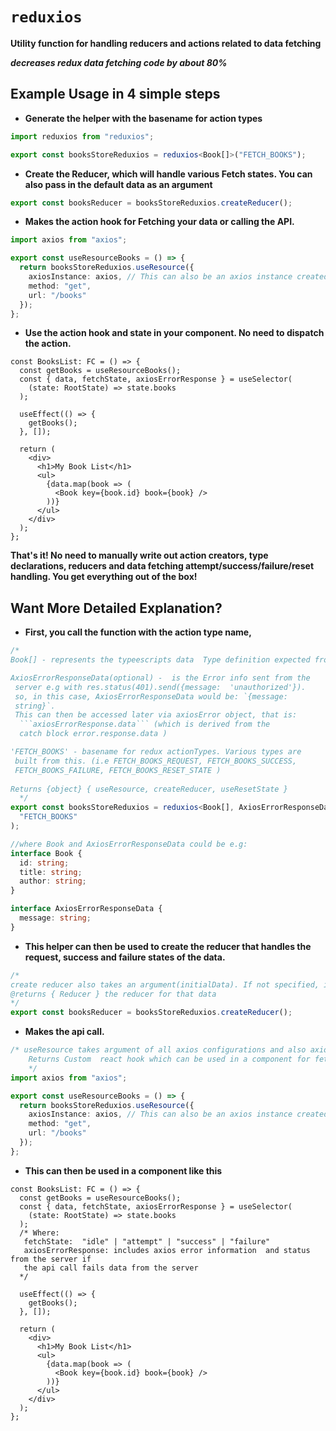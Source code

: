 # `reduxios`

**Utility function for handling reducers and actions related to data fetching**

**_decreases redux data fetching code by about 80%_**

## Example Usage in 4 simple steps

- **Generate the helper with the basename for action types**

```ts
import reduxios from "reduxios";

export const booksStoreReduxios = reduxios<Book[]>("FETCH_BOOKS");
```

-  **Create the Reducer, which will handle various Fetch states.
    You can also pass in the default data as an argument**

```ts
export const booksReducer = booksStoreReduxios.createReducer();
```

-  **Makes the action hook for Fetching your data or calling the API.**

```ts
import axios from "axios";

export const useResourceBooks = () => {
  return booksStoreReduxios.useResource({
    axiosInstance: axios, // This can also be an axios instance created
    method: "get",
    url: "/books"
  });
};
```

- **Use the action hook and state in your component. No need to dispatch the action.**

```tsx
const BooksList: FC = () => {
  const getBooks = useResourceBooks();
  const { data, fetchState, axiosErrorResponse } = useSelector(
    (state: RootState) => state.books
  );

  useEffect(() => {
    getBooks();
  }, []);

  return (
    <div>
      <h1>My Book List</h1>
      <ul>
        {data.map(book => (
          <Book key={book.id} book={book} />
        ))}
      </ul>
    </div>
  );
};
```

**That's it! No need to manually write out action creators, type declarations, reducers and data fetching attempt/success/failure/reset handling. You get everything out of the box!**

## Want More Detailed Explanation?

- **First, you call the function with the action type name,**

````ts
/*   
Book[] - represents the typeescripts data  Type definition expected from the api 

AxiosErrorResponseData(optional) -  is the Error info sent from the 
 server e.g with res.status(401).send({message:  'unauthorized'}). 
 so, in this case, AxiosErrorResponseData would be: `{message: 
 string}`. 
 This can then be accessed later via axiosError object, that is:
  ```axiosErrorResponse.data``` (which is derived from the 
  catch block error.response.data )

'FETCH_BOOKS' - basename for redux actionTypes. Various types are
 built from this. (i.e FETCH_BOOKS_REQUEST, FETCH_BOOKS_SUCCESS, 
 FETCH_BOOKS_FAILURE, FETCH_BOOKS_RESET_STATE )
 
Returns {object} { useResource, createReducer, useResetState }  
  */
export const booksStoreReduxios = reduxios<Book[], AxiosErrorResponseData>(
  "FETCH_BOOKS"
);

//where Book and AxiosErrorResponseData could be e.g:
interface Book {
  id: string;
  title: string;
  author: string;
}

interface AxiosErrorResponseData {
  message: string;
}
````

- **This helper can then be used to create the reducer that handles the request, success and failure states of the data.**

```ts
/*
create reducer also takes an argument(initialData). If not specified, it defaults to  undefined
@returns { Reducer } the reducer for that data
*/
export const booksReducer = booksStoreReduxios.createReducer();
```

-  **Makes the api call.**

```ts
/* useResource takes argument of all axios configurations and also axiosInstance(can also be the defualt axios).
    Returns Custom  react hook which can be used in a component for fetching the data
    */
import axios from "axios";

export const useResourceBooks = () => {
  return booksStoreReduxios.useResource({
    axiosInstance: axios, // This can also be an axios instance created
    method: "get",
    url: "/books"
  });
};
```

- **This can then be used in a component like this**

```tsx
const BooksList: FC = () => {
  const getBooks = useResourceBooks();
  const { data, fetchState, axiosErrorResponse } = useSelector(
    (state: RootState) => state.books
  );
  /* Where:
   fetchState:  "idle" | "attempt" | "success" | "failure"
   axiosErrorResponse: includes axios error information  and status from the server if 
   the api call fails data from the server
  */

  useEffect(() => {
    getBooks();
  }, []);

  return (
    <div>
      <h1>My Book List</h1>
      <ul>
        {data.map(book => (
          <Book key={book.id} book={book} />
        ))}
      </ul>
    </div>
  );
};
```
